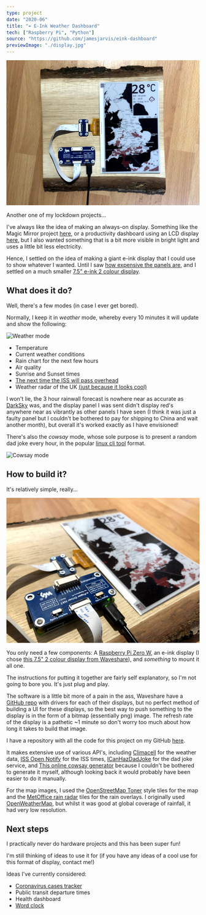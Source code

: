 ```yaml
---
type: project
date: "2020-06"
title: "☔️ E-Ink Weather Dashboard"
tech: ["Raspberry Pi", "Python"]
source: "https://github.com/jamesjarvis/eink-dashboard"
previewImage: "./display.jpg"
---
```


![The Display](./display.jpg)

Another one of my lockdown projects...

I've always like the idea of making an always-on display.
Something like the Magic Mirror project [here](https://magicmirror.builders/), or a productivity dashboard using an LCD display [here](https://www.jlwinkler.com/2017-05-25/raspberry-pi-productivity-dashboard/), but I also wanted something that is a bit more visible in bright light and uses a little bit less electricity.

Hence, I settled on the idea of making a giant e-ink display that I could use to show whatever I wanted.
Until I saw [how expensive the panels are](https://amzn.to/3iHGepG), and I settled on a much smaller [7.5" e-ink 2 colour display](https://amzn.to/2E5lol0).

## What does it do?

Well, there's a few modes (in case I ever get bored).

Normally, I keep it in *weather* mode, whereby every 10 minutes it will update and show the following:

![Weather mode](./display_weather_map.jpg)

- Temperature
- Current weather conditions
- Rain chart for the next few hours
- Air quality
- Sunrise and Sunset times
- [The next time the ISS will pass overhead](http://www.isstracker.com/)
- Weather radar of the UK [(just because it looks cool)](https://www.metoffice.gov.uk/public/weather/observation/rainfall-radar#?map=Rainfall&zoom=5)

I won't lie, the 3 hour rainwall forecast is nowhere near as accurate as [DarkSky](https://darksky.net/) was, and the display panel I was sent didn't display red's anywhere near as vibrantly as other panels I have seen (I think it was just a faulty panel but I couldn't be bothered to pay for shipping to China and wait another month), but overall it's worked exactly as I have envisioned!

There's also the *cowsay* mode, whose sole purpose is to present a random dad joke every hour, in the popular [linux cli tool](https://en.wikipedia.org/wiki/Cowsay) format.

![Cowsay mode](./display_cowsay.jpg)

## How to build it?

It's relatively simple, really...

![The hardware](./display_pi.jpg)

You only need a few components: A [Raspberry Pi Zero W](https://amzn.to/2DWrynQ), an e-ink display (I chose [this 7.5" 2 colour display from Waveshare](https://amzn.to/2E5lol0)), and *something* to mount it all one.

The instructions for putting it together are fairly self explanatory, so I'm not going to bore you.
It's just plug and play.

The software is a little bit more of a pain in the ass, Waveshare have a [GitHub repo](https://github.com/waveshare/e-Paper) with drivers for each of their displays, but no perfect method of building a UI for these displays, so the best way to push something to the display is in the form of a bitmap (essentially png) image.
The refresh rate of the display is a pathetic ~1 minute so don't worry too much about how long it takes to build that image.

I have a repository with all the code for this project on my GitHub [here](https://github.com/jamesjarvis/eink-dashboard).

It makes extensive use of various API's, including [Climacell](https://www.climacell.co/weather-api/) for the weather data, [ISS Open Notify](http://api.open-notify.org/iss-pass.json) for the ISS times, [ICanHazDadJoke](https://icanhazdadjoke.com/) for the dad joke service, and [This online cowsay generator](https://helloacm.com/api/cowsay/) because I couldn't be bothered to generate it myself, although looking back it would probably have been easier to do it manually.

For the map images, I used the [OpenStreetMap Toner](https://github.com/openmaptiles/maptiler-toner-gl-style) style tiles for the map and the [MetOffice rain radar](https://www.metoffice.gov.uk/public/weather/observation/rainfall-radar#?map=Rainfall&zoom=5) tiles for the rain overlays.
I originally used [OpenWeatherMap](https://openweathermap.org/weathermap), but whilst it was good at global coverage of rainfall, it had very low resolution.

## Next steps

I practically never do hardware projects and this has been super fun!

I'm still thinking of ideas to use it for (if you have any ideas of a cool use for this format of display, contact me!)

Ideas I've currently considered:

- [Coronavirus cases tracker](./predictions)
- Public transit departure times
- Health dashboard
- [Word clock](http://www.dougswordclocks.com/)
